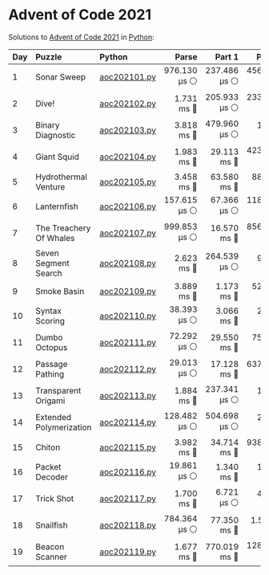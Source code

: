 # Advent of Code 2021

Solutions to [Advent of Code 2021](https://adventofcode.com/2021/) in [Python](https://www.python.org/):

| Day  | Puzzle                  | Python                                                  |        Parse |       Part 1 |       Part 2 |
| :--- | :---------------------- | :------------------------------------------------------ | -----------: | -----------: | -----------: |
| 1    | Sonar Sweep             | [aoc202101.py](01_sonar_sweep/aoc202101.py)             | 976.130 μs ⚪️ | 237.486 μs ⚪️ | 456.536 μs ⚪️ |
| 2    | Dive!                   | [aoc202102.py](02_dive/aoc202102.py)                    |   1.731 ms 🔵 | 205.933 μs ⚪️ | 233.480 μs ⚪️ |
| 3    | Binary Diagnostic       | [aoc202103.py](03_binary_diagnostic/aoc202103.py)       |   3.818 ms 🔵 | 479.960 μs ⚪️ |   1.937 ms 🔵 |
| 4    | Giant Squid             | [aoc202104.py](04_giant_squid/aoc202104.py)             |   1.983 ms 🔵 |  29.113 ms 🔵 | 423.758 μs ⚪️ |
| 5    | Hydrothermal Venture    | [aoc202105.py](05_hydrothermal_venture/aoc202105.py)    |   3.458 ms 🔵 |  63.580 ms 🔵 |  88.158 ms 🔵 |
| 6    | Lanternfish             | [aoc202106.py](06_lanternfish/aoc202106.py)             | 157.615 μs ⚪️ |  67.366 μs ⚪️ | 118.819 μs ⚪️ |
| 7    | The Treachery Of Whales | [aoc202107.py](07_the_treachery_of_whales/aoc202107.py) | 999.853 μs ⚪️ |  16.570 ms 🔵 | 856.528 μs ⚪️ |
| 8    | Seven Segment Search    | [aoc202108.py](08_seven_segment_search/aoc202108.py)    |   2.623 ms 🔵 | 264.539 μs ⚪️ |   9.712 ms 🔵 |
| 9    | Smoke Basin             | [aoc202109.py](09_smoke_basin/aoc202109.py)             |   3.889 ms 🔵 |   1.173 ms 🔵 |  52.398 ms 🔵 |
| 10   | Syntax Scoring          | [aoc202110.py](10_syntax_scoring/aoc202110.py)          |  38.393 μs ⚪️ |   3.066 ms 🔵 |   2.928 ms 🔵 |
| 11   | Dumbo Octopus           | [aoc202111.py](11_dumbo_octopus/aoc202111.py)           |  72.292 μs ⚪️ |  29.550 ms 🔵 |  75.901 ms 🔵 |
| 12   | Passage Pathing         | [aoc202112.py](12_passage_pathing/aoc202112.py)         |  29.013 μs ⚪️ |  17.128 ms 🔵 | 637.546 ms 🔵 |
| 13   | Transparent Origami     | [aoc202113.py](13_transparent_origami/aoc202113.py)     |   1.884 ms 🔵 | 237.341 μs ⚪️ |   1.052 ms 🔵 |
| 14   | Extended Polymerization | [aoc202114.py](14_extended_polymerization/aoc202114.py) | 128.482 μs ⚪️ | 504.698 μs ⚪️ |   2.177 ms 🔵 |
| 15   | Chiton                  | [aoc202115.py](15_chiton/aoc202115.py)                  |   3.982 ms 🔵 |  34.714 ms 🔵 | 938.043 ms 🔵 |
| 16   | Packet Decoder          | [aoc202116.py](16_packet_decoder/aoc202116.py)          |  19.861 μs ⚪️ |   1.340 ms 🔵 |   1.660 ms 🔵 |
| 17   | Trick Shot              | [aoc202117.py](17_trick_shot/aoc202117.py)              |   1.700 ms 🔵 |   6.721 μs ⚪️ |   4.096 ms 🔵 |
| 18   | Snailfish               | [aoc202118.py](18_snailfish/aoc202118.py)               | 784.364 μs ⚪️ |  77.350 ms 🔵 |    1.540 s 🔴 |
| 19   | Beacon Scanner          | [aoc202119.py](19_beacon_scanner/aoc202119.py)          |   1.677 ms 🔵 | 770.019 ms 🔵 | 128.229 μs ⚪️ |
